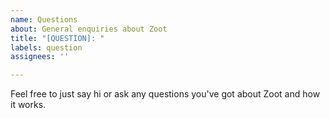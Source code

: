 ```yaml
---
name: Questions
about: General enquiries about Zoot
title: "[QUESTION]: "
labels: question
assignees: ''

---
```


Feel free to just say hi or ask any questions you've got about Zoot and how it works.
